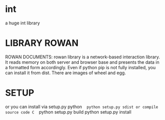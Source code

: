 # int
a huge int library
# LIBRARY ROWAN
ROWAN DOCUMENTS:
rowan library is a network-based interaction library. It reads memory on both server and browser base and presents the data in a formatted form accordingly. Even if python pip is not fully installed, you can install it from dist. There are images of wheel and egg.
# SETUP
or you can install via setup.py
python ` ` `
python setup.py sdist
or
compile source code
C ` ` `
python setup.py build
python setup.py install
